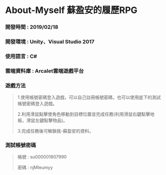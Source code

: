 # About-Myself 蘇盈安的履歷RPG
>
### 開發時間 : 2019/02/18
### 開發環境 : Unity、Visual Studio 2017
### 使用語言 : C#
### 雲端資料庫 : Arcalet雲端遊戲平台
>
### 遊戲方法
> 1.使用帳號密碼登入遊戲，可以自己註冊帳號密碼，也可以使用底下的測試帳號密碼登入遊戲。
>
> 2.利用滑鼠點擊使角色移動到目標位置並完成任務(利用滑鼠右鍵點擊地板，滑鼠左鍵點擊物品)。
>
> 3.完成任務後可解鎖我-蘇盈安的資料。
>
### 測試帳號密碼
> 帳號 : su000001807990
>
> 密碼 : njMIeumyy
